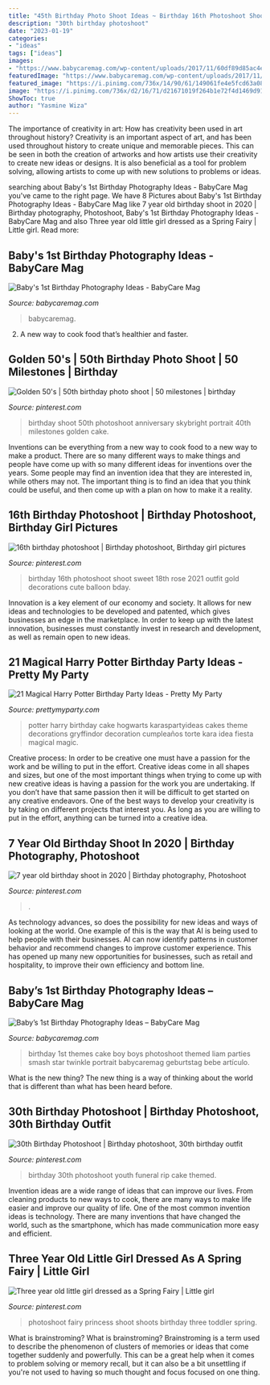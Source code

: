 ```yaml
---
title: "45th Birthday Photo Shoot Ideas ~ Birthday 16th Photoshoot Shoot Sweet 18th Rose 2021 Outfit Gold Decorations Cute Balloon Bday"
description: "30th birthday photoshoot"
date: "2023-01-19"
categories:
- "ideas"
tags: ["ideas"]
images:
- "https://www.babycaremag.com/wp-content/uploads/2017/11/60df89d85ac4eabb6528322c9fdb0660.jpg"
featuredImage: "https://www.babycaremag.com/wp-content/uploads/2017/11/1a57e87aa0fbe392c3dfa9a26e8dad4c.jpg"
featured_image: "https://i.pinimg.com/736x/14/90/61/149061fe4e5fcd63a0815b70ae5aadbf--birthday-photo-shoots-birthday-photos.jpg"
image: "https://i.pinimg.com/736x/d2/16/71/d21671019f264b1e72f4d1469d91aa53.jpg"
ShowToc: true
author: "Yasmine Wiza"
---
```



The importance of creativity in art: How has creativity been used in art throughout history?
Creativity is an important aspect of art, and has been used throughout history to create unique and memorable pieces. This can be seen in both the creation of artworks and how artists use their creativity to create new ideas or designs. It is also beneficial as a tool for problem solving, allowing artists to come up with new solutions to problems or ideas.

	

		
searching about Baby&#039;s 1st Birthday Photography Ideas - BabyCare Mag you've came to the right page. We have 8 Pictures about Baby&#039;s 1st Birthday Photography Ideas - BabyCare Mag like 7 year old birthday shoot in 2020 | Birthday photography, Photoshoot, Baby&#039;s 1st Birthday Photography Ideas - BabyCare Mag and also Three year old little girl dressed as a Spring Fairy | Little girl. Read more:
		
    
## Baby&#039;s 1st Birthday Photography Ideas - BabyCare Mag

<img loading=lazy src="https://www.babycaremag.com/wp-content/uploads/2017/11/60df89d85ac4eabb6528322c9fdb0660.jpg" onerror="this.onerror=null;this.src='https://tse3.mm.bing.net/th?id=OIP.v5rCstDd55MgRcXQWX-IPAHaLH&amp;pid=15.1';" alt="Baby&#039;s 1st Birthday Photography Ideas - BabyCare Mag">

_Source: babycaremag.com_

>babycaremag. 

	

2. A new way to cook food that’s healthier and faster.

    
## Golden 50&#039;s | 50th Birthday Photo Shoot | 50 Milestones | Birthday

<img loading=lazy src="https://i.pinimg.com/736x/14/90/61/149061fe4e5fcd63a0815b70ae5aadbf--birthday-photo-shoots-birthday-photos.jpg" onerror="this.onerror=null;this.src='https://tse2.mm.bing.net/th?id=OIP.UvxaAmAv57V3JkXGkpzgeQHaLG&amp;pid=15.1';" alt="Golden 50&#039;s | 50th birthday photo shoot | 50 milestones | birthday">

_Source: pinterest.com_

>birthday shoot 50th photoshoot anniversary skybright portrait 40th milestones golden cake. 

	

Inventions can be everything from a new way to cook food to a new way to make a product. There are so many different ways to make things and people have come up with so many different ideas for inventions over the years. Some people may find an invention idea that they are interested in, while others may not. The important thing is to find an idea that you think could be useful, and then come up with a plan on how to make it a reality.

    
## 16th Birthday Photoshoot | Birthday Photoshoot, Birthday Girl Pictures

<img loading=lazy src="https://i.pinimg.com/736x/3c/24/1e/3c241e948b41a762cfedccb1187ef4a9.jpg" onerror="this.onerror=null;this.src='https://tse2.mm.bing.net/th?id=OIP.MFm4vQ_vPNdWBz7dzqwH8wHaKv&amp;pid=15.1';" alt="16th birthday photoshoot | Birthday photoshoot, Birthday girl pictures">

_Source: pinterest.com_

>birthday 16th photoshoot shoot sweet 18th rose 2021 outfit gold decorations cute balloon bday. 

	

Innovation is a key element of our economy and society. It allows for new ideas and technologies to be developed and patented, which gives businesses an edge in the marketplace. In order to keep up with the latest innovation, businesses must constantly invest in research and development, as well as remain open to new ideas.

    
## 21 Magical Harry Potter Birthday Party Ideas - Pretty My Party

<img loading=lazy src="https://www.prettymyparty.com/wp-content/uploads/2017/07/harry-potter-birthday-cake-e1500691012615.jpg" onerror="this.onerror=null;this.src='https://tse2.mm.bing.net/th?id=OIP.qj0zmbtx7daxmAVyMjfIOQHaLH&amp;pid=15.1';" alt="21 Magical Harry Potter Birthday Party Ideas - Pretty My Party">

_Source: prettymyparty.com_

>potter harry birthday cake hogwarts karaspartyideas cakes theme decorations gryffindor decoration cumpleaños torte kara idea fiesta magical magic. 

	

Creative process: In order to be creative one must have a passion for the work and be willing to put in the effort.
Creative ideas come in all shapes and sizes, but one of the most important things when trying to come up with new creative ideas is having a passion for the work you are undertaking. If you don’t have that same passion then it will be difficult to get started on any creative endeavors. One of the best ways to develop your creativity is by taking on different projects that interest you. As long as you are willing to put in the effort, anything can be turned into a creative idea.

    
## 7 Year Old Birthday Shoot In 2020 | Birthday Photography, Photoshoot

<img loading=lazy src="https://i.pinimg.com/736x/d2/16/71/d21671019f264b1e72f4d1469d91aa53.jpg" onerror="this.onerror=null;this.src='https://tse4.mm.bing.net/th?id=OIP.Zehh85ZzNpIt_bogEdHtjgHaKX&amp;pid=15.1';" alt="7 year old birthday shoot in 2020 | Birthday photography, Photoshoot">

_Source: pinterest.com_

>. 

	

As technology advances, so does the possibility for new ideas and ways of looking at the world. One example of this is the way that AI is being used to help people with their businesses. AI can now identify patterns in customer behavior and recommend changes to improve customer experience. This has opened up many new opportunities for businesses, such as retail and hospitality, to improve their own efficiency and bottom line.

    
## Baby’s 1st Birthday Photography Ideas – BabyCare Mag

<img loading=lazy src="https://www.babycaremag.com/wp-content/uploads/2017/11/1a57e87aa0fbe392c3dfa9a26e8dad4c.jpg" onerror="this.onerror=null;this.src='https://tse2.mm.bing.net/th?id=OIP.ZSgqII6HgZeXUZuT2d93awHaKf&amp;pid=15.1';" alt="Baby’s 1st Birthday Photography Ideas – BabyCare Mag">

_Source: babycaremag.com_

>birthday 1st themes cake boy boys photoshoot themed liam parties smash star twinkle portrait babycaremag geburtstag bebe artículo. 

	

What is the new thing?
The new thing is a way of thinking about the world that is different than what has been heard before.

    
## 30th Birthday Photoshoot | Birthday Photoshoot, 30th Birthday Outfit

<img loading=lazy src="https://i.pinimg.com/736x/d9/e3/10/d9e3105ef179d35248a9a492c6e1b5cc.jpg" onerror="this.onerror=null;this.src='https://tse1.mm.bing.net/th?id=OIP.ndtBRg_84pxnLpCdR77UuAHaLI&amp;pid=15.1';" alt="30th Birthday Photoshoot | Birthday photoshoot, 30th birthday outfit">

_Source: pinterest.com_

>birthday 30th photoshoot youth funeral rip cake themed. 

	

Invention ideas are a wide range of ideas that can improve our lives. From cleaning products to new ways to cook, there are many ways to make life easier and improve our quality of life. One of the most common invention ideas is technology. There are many inventions that have changed the world, such as the smartphone, which has made communication more easy and efficient.

    
## Three Year Old Little Girl Dressed As A Spring Fairy | Little Girl

<img loading=lazy src="https://i.pinimg.com/736x/eb/44/7c/eb447ca1d8e8760ab993031b1b00a861.jpg" onerror="this.onerror=null;this.src='https://tse1.mm.bing.net/th?id=OIP.AAMU5NC7k-nyZN-8-yBI_gHaLI&amp;pid=15.1';" alt="Three year old little girl dressed as a Spring Fairy | Little girl">

_Source: pinterest.com_

>photoshoot fairy princess shoot shoots birthday three toddler spring. 

	

What is brainstroming?
What is brainstroming? Brainstroming is a term used to describe the phenomenon of clusters of memories or ideas that come together suddenly and powerfully. This can be a great help when it comes to problem solving or memory recall, but it can also be a bit unsettling if you're not used to having so much thought and focus focused on one thing.

